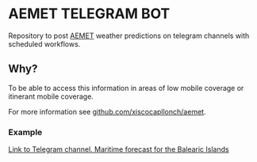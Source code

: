 
# AEMET TELEGRAM BOT

Repository to post [AEMET](http://www.aemet.es) weather predictions on telegram channels with scheduled workflows.

## Why?

To be able to access this information in areas of low mobile coverage or itinerant mobile coverage.

For more information see [github.com/xiscocapllonch/aemet](https://github.com/xiscocapllonch/aemet).

### Example

[Link to Telegram channel. Maritime forecast for the Balearic Islands](https://t.me/pre_maritima_illes_balears)
